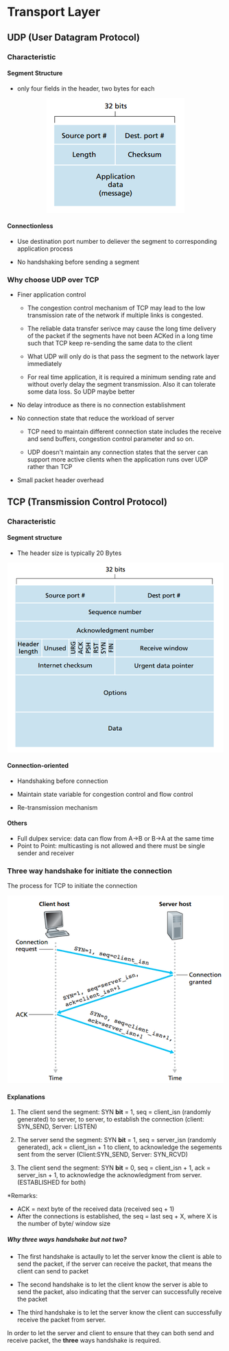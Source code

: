 # Transport Layer
## UDP (User Datagram Protocol)
### Characteristic
#### Segment Structure
* only four fields in the header, two bytes for each
<p align="center"> 
<img src="img/udp.png" />
</p>

#### Connectionless
  
  * Use destination port number to deliever the segment to corresponding application process
  
  * No handshaking before sending a segment

### Why choose UDP over TCP
*   Finer application control
   
       * The congestion control mechanism of TCP may lead to the low transmission rate of the network if multiple links is congested.
  
       * The reliable data transfer serivce may cause the long time delivery of the packet if the segments have not been ACKed in a long time such that TCP keep re-sending the same data to the client   
  
       * What UDP will only do is that pass the segment to the network layer immediately   
   
       * For real time application, it is required a minimum sending rate and without overly delay the segment transmission.  Also it can tolerate some data loss. So UDP maybe better
  
*   No delay introduce as there is no connection establishment

*   No connection state that reduce the workload of server
  
       * TCP need to maintain different connection state includes the receive and send buffers, congestion control parameter and so on.
  
       * UDP doesn't maintain any connection states that the server can support more active clients when the application runs over UDP rather than TCP

* Small packet header overhead
  
## TCP (Transmission Control Protocol)
### Characteristic
#### Segment structure
* The header size is typically 20 Bytes 
<p align="center"> 
<img src="img/tcp.png" />
</p>

#### Connection-oriented
* Handshaking before connection

* Maintain state variable for congestion control and flow control
  
* Re-transmission mechanism 
#### Others
* Full dulpex service: data can flow from A->B or B->A at the same time 
*  Point to Point: multicasting is not allowed and there must be single sender and receiver

### Three way handshake for initiate the connection
The process for TCP to initiate the connection
<p align="center"> 
<img src="img/3-way-handshakes.png" />
</p>

#### Explanations
1. The client send the segment: SYN **bit** = 1, seq = client_isn (randomly generated) to server, to server, to establish the connection (client: SYN_SEND, Server: LISTEN)
   
2. The server send the segment: SYN **bit** = 1, seq = server_isn (randomly generated), ack = client_isn + 1 to client, to acknowledge the segements sent from the server (Client:SYN_SEND, Server: SYN_RCVD)
   
3. The client send the segment: SYN **bit** = 0, seq = client_isn + 1, ack = server_isn + 1, to acknowledge the acknowledgment from server. (ESTABLISHED for both)

*Remarks: 
* ACK = next byte of the received data (received seq + 1)
* After the connections is established, the seq = last seq + X, where X is the number of byte/ window size

##### Why three ways handshake but not two?
* The first handshake is actaully to let the server know the client is able to send the packet, if the server can receive the packet, that means the client can send to packet 
   
* The second handshake is to let the client know the server is able to send the packet, also indicating that the server can successfully receive the packet
  
*  The third handshake is to let the server know the client can successfully receive the packet from server.

In order to let the server and client to ensure that they can both send and receive packet, the **three** ways handshake is required.
